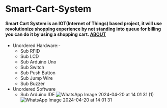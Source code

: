 # Smart-Cart-System

#### Smart Cart System is an IOT(Internet of Things) based project, it will use revolutionize shopping experience by not standing into queue for billing you can do it by using a shopping cart. [ABOUT](https://abhixak.github.io/Cartify/about.html)
* Unordered Hardware:-
  * Sub RFID
  * Sub LCD
  * Sub Arduino Uno
  * Sub Switch
  * Sub Push Button
  * Sub Jump Wire
  * Sub Buzzer
* Unordered Software
  * Sub Arduino IDE
![WhatsApp Image 2024-04-20 at 14 01 31 (1)](https://github.com/khushboogup/Smart-Cart-System/assets/120629683/b774113f-a017-4053-a6cd-848c95db2850)
![WhatsApp Image 2024-04-20 at 14 01 31](https://github.com/khushboogup/Smart-Cart-System/assets/120629683/62e8c1ab-9c2f-4281-8d73-799a004dbf8c)

